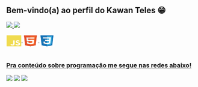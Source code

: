 ## Bem-vindo(a) ao perfil do Kawan Teles 😁

<div>
<a href="https://github.com/KawanTeles">
<img height="180em" src="https://github-readme-stats.vercel.app/api?username=KawanTeles&show_icons=true&theme=tokyonight&include_all_commits=true&count_private=true"/>
<img height="180em" src="https://github-readme-stats.vercel.app/api/top-langs/?username=KawanTeles&layout=compact&langs_count=6&theme=tokyonight"/>
</div>

<div style="display: inline_block"><br>
<img align="center" alt="Js" height="30" width="40" src="https://raw.githubusercontent.com/devicons/devicon/master/icons/javascript/javascript-plain.svg ">
<img align="center" alt="HTML" height="30" width="40" src="https://raw.githubusercontent.com/devicons/devicon/master/icons/html5/html5-original.svg ">
<img align="center" alt="CSS" height="30" width="40" src="https://raw.githubusercontent.com/devicons/devicon/master/icons/css3/css3-original.svg ">
</div>

<br>

### Pra conteúdo sobre programação me segue nas redes abaixo!

<div>
<a href="https://instagram.com/kawan_167m" target="_blank"><img src="https://img.shields.io/badge/-Instagram-%23E4405F?style=for-the-badge&logo=instagram&logoColor=white" target="_blank"></a>
<a href="mailto:kawanvictortelesdasilvasilva@gmail.com(mailto:kawanvictortelesdasilvasilva@gmail.com)"><img src="https://img.shields.io/badge/-Gmail-%23333?style=for-the-badge&logo=gmail&logoColor=white" alvo ="_blank"></a>
<a href=""target="_blank"><img src="https://img.shields.io/badge/-LinkedIn-%230077B5?style= for-the-badge&logo=linkedin&logoColor=white" target="_blank"></a>
</div>
